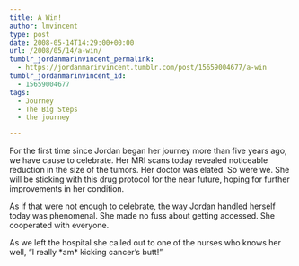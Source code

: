```yaml
---
title: A Win!
author: lmvincent
type: post
date: 2008-05-14T14:29:00+00:00
url: /2008/05/14/a-win/
tumblr_jordanmarinvincent_permalink:
  - https://jordanmarinvincent.tumblr.com/post/15659004677/a-win
tumblr_jordanmarinvincent_id:
  - 15659004677
tags:
  - Journey
  - The Big Steps
  - the journey

---
```

For the first time since Jordan began her journey more than five years ago, we have cause to celebrate. Her MRI scans today revealed noticeable reduction in the size of the tumors. Her doctor was elated. So were we. She will be sticking with this drug protocol for the near future, hoping for further improvements in her condition.

As if that were not enough to celebrate, the way Jordan handled herself today was phenomenal. She made no fuss about getting accessed. She cooperated with everyone.

As we left the hospital she called out to one of the nurses who knows her well, &ldquo;I really \*am\* kicking cancer&rsquo;s butt!&rdquo;

<div class="blogger-post-footer">
  <img loading="lazy" width="1" height="1" src="https://blogger.googleusercontent.com/tracker/9039099668816362935-536955058464667748?l=jordansjourney2.blogspot.com" alt="" />
</div>